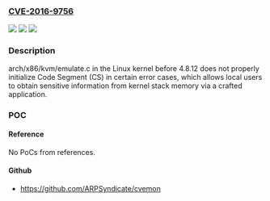 ### [CVE-2016-9756](https://cve.mitre.org/cgi-bin/cvename.cgi?name=CVE-2016-9756)
![](https://img.shields.io/static/v1?label=Product&message=n%2Fa&color=blue)
![](https://img.shields.io/static/v1?label=Version&message=n%2Fa&color=blue)
![](https://img.shields.io/static/v1?label=Vulnerability&message=n%2Fa&color=brighgreen)

### Description

arch/x86/kvm/emulate.c in the Linux kernel before 4.8.12 does not properly initialize Code Segment (CS) in certain error cases, which allows local users to obtain sensitive information from kernel stack memory via a crafted application.

### POC

#### Reference
No PoCs from references.

#### Github
- https://github.com/ARPSyndicate/cvemon

